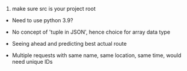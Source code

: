 1. make sure src is your project root

- Need to use python 3.9?
- No concept of 'tuple in JSON', hence choice for array data type

- Seeing ahead and predicting best actual route
- Multiple requests with same name, same location, same time, would need unique IDs